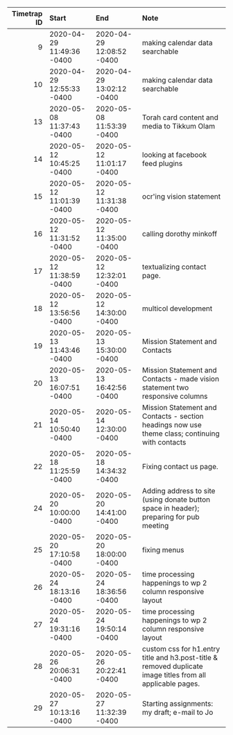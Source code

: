 
|Timetrap ID|Start|End|Note|
|----:|:----|:----|:----|
|9|2020-04-29 11:49:36 -0400|2020-04-29 12:08:52 -0400|making calendar data searchable|
|10|2020-04-29 12:55:33 -0400|2020-04-29 13:02:12 -0400|making calendar data searchable|
|13|2020-05-08 11:37:43 -0400|2020-05-08 11:53:39 -0400|Torah card content and media to Tikkum Olam|
|14|2020-05-12 10:45:25 -0400|2020-05-12 11:01:17 -0400|looking at facebook feed plugins|
|15|2020-05-12 11:01:39 -0400|2020-05-12 11:31:38 -0400|ocr'ing vision statement|
|16|2020-05-12 11:31:52 -0400|2020-05-12 11:35:00 -0400|calling dorothy minkoff|
|17|2020-05-12 11:38:59 -0400|2020-05-12 12:32:01 -0400|textualizing contact page.|
|18|2020-05-12 13:56:56 -0400|2020-05-12 14:30:00 -0400|multicol development|
|19|2020-05-13 11:43:46 -0400|2020-05-13 15:30:00 -0400|Mission Statement and Contacts|
|20|2020-05-13 16:07:51 -0400|2020-05-13 16:42:56 -0400|Mission Statement and Contacts - made vision statement two responsive columns|
|21|2020-05-14 10:50:40 -0400|2020-05-14 12:30:00 -0400|Mission Statement and Contacts - section headings now use theme class; continuing with contacts|
|22|2020-05-18 11:25:59 -0400|2020-05-18 14:34:32 -0400|Fixing contact us page.|
|24|2020-05-20 10:00:00 -0400|2020-05-20 14:41:00 -0400|Adding address to site (using donate button space in header); preparing for pub meeting|
|25|2020-05-20 17:10:58 -0400|2020-05-20 18:00:00 -0400|fixing menus|
|26|2020-05-24 18:13:16 -0400|2020-05-24 18:36:56 -0400|time processing happenings to wp 2 column responsive layout|
|27|2020-05-24 19:31:16 -0400|2020-05-24 19:50:14 -0400|time processing happenings to wp 2 column responsive layout|
|28|2020-05-26 20:06:31 -0400|2020-05-26 20:22:41 -0400|custom css for h1.entry title and h3.post-title &amp; removed duplicate image titles from all applicable pages.|
|29|2020-05-27 10:13:16 -0400|2020-05-27 11:32:39 -0400|Starting assignments: my draft; e-mail to Jo|